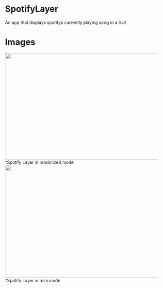 # SpotifyLayer
An app that displays spotifys currently playing song in a GUI

# Images

<img src="https://jv6ukq.bn1302.livefilestore.com/y3mLhRZQ_2bYhNFBLOCRj56aDEJOXww9Wf45fOo4OvPKPgZ83HI59o5AOGhfgfPecN_3vdPappiY7BlBtsAQa7ngNQwt8xJNAkHrBYYwznnS_78cL55Hwzb4FTL6O8pp4pPmNJLsz-W-H-3XKG5S1_RFYpPzuInzUnawuxbANoIRDc?width=660&height=350&cropmode=none" width="660" height="350" />
<br>
^Spotify Layer in maximized mode

<img src="https://uc4ahw.bn1302.livefilestore.com/y3mk7BXprzr820WSrLl8xcncLsgp9eHR_66egVkPJJMuSfGB3M59KcKLFo7FQSGDxbKJMYzyElVPrGGT3tAWvlRIYuI9_aLUaHSmDLdaxRUN3f-0HqL6ohXXSLPOru3A1pXO2nJfqK3niv_YKXsYH8XDeAfzss5q7lQOSuiByb9tYs?width=660&height=371&cropmode=none" width="660" height="371" />
<br>
^Spotify Layer in mini mode
